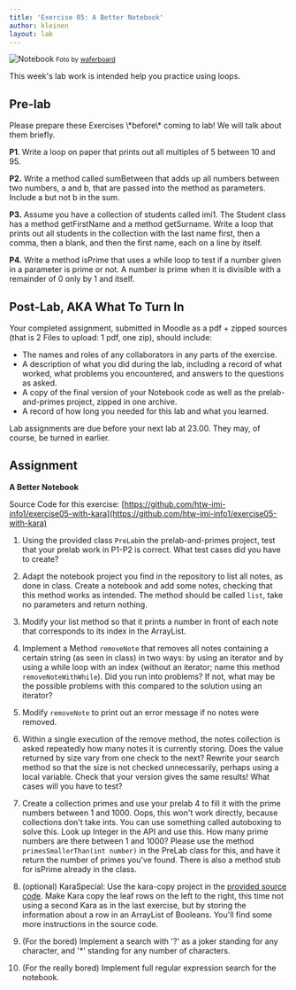 ```yaml
---
title: 'Exercise 05: A Better Notebook'
author: kleinen
layout: lab
---
```



![Notebook](../../images/notebook-6783298985.jpg)
<small class = "float-right">Foto by [waferboard](http://www.flickr.com/photos/waferboard/6783298985)</small>

This week's lab work is intended help you practice using loops.

## Pre-lab

<span class = "attention">
Please prepare these Exercises \*before\* coming to lab! We will talk about them briefly.
</span>

**P1**. Write a loop on paper that prints out all multiples of 5 between 10 and 95.

**P2.** Write a method called sumBetween that adds up all numbers between two numbers, a and b, that are passed into the method as parameters. Include a but not b in the sum.

**P3.** Assume you have a collection of students called imi1. The Student class has a method getFirstName and a method getSurname. Write a loop that prints out all students in the collection with the last name first, then a comma, then a blank, and then the first name, each on a line by itself.

**P4.** Write a method isPrime that uses a while loop to test if a number given in a parameter is prime or not. A number is prime when it is divisible with a remainder of 0 only by 1 and itself.

## Post-Lab, AKA  What To Turn In

Your completed assignment, submitted in Moodle as a pdf + zipped sources (that is
2 Files to upload: 1 pdf, one zip),
should include:

- The names and roles of any collaborators in any parts of the exercise.
- A description of what you did during the lab, including a record of what worked, what problems you encountered, and answers to the questions as asked.
- A copy of the final version of your Notebook code as well as the prelab-and-primes project, zipped in one archive.
- A record of how long you needed for this lab and what you learned.

Lab assignments are due before your next lab at 23.00. They may, of course, be turned in earlier.

## Assignment

**A Better Notebook**

Source Code for this exercise:  [https://github.com/htw-imi-info1/exercise05-with-kara](https://github.com/htw-imi-info1/exercise05-with-kara)

1. Using the provided class `PreLab`in the prelab-and-primes project, test that your prelab work in P1-P2 is correct. What test cases did you have to create?
1. Adapt the notebook project you find in the repository to list all notes, as done in class. Create a notebook and add some notes, checking that this method works as intended. The method should be called `list`,
take no parameters and return nothing.
1. Modify your list method so that it prints a number in front of each note that corresponds to its index in the ArrayList.
1. Implement a Method `removeNote` that removes all notes containing a certain string (as seen in class) in two ways: by using an iterator and by using a while loop with an index (without an iterator; name this method `removeNoteWithWhile`). Did you run into problems? If not, what may be the possible problems with this compared to the solution using an iterator?
1. Modify `removeNote` to print out an error message if no notes were removed.
1. Within a single execution of the remove method, the notes collection is asked repeatedly how many notes it is currently storing. Does the value returned by size vary from one check to the next? Rewrite your search method so that the size is not checked unnecessarily, perhaps using a local variable. Check that your version gives the same results! What cases will you have to test?
1. Create a collection primes and use your prelab 4 to fill it with the prime numbers between 1 and 1000. Oops, this won't work directly, because collections don't take ints. You can use something called autoboxing to solve this. Look up Integer in the API and use this. How many prime numbers are there between 1 and 1000? Please use the method `primesSmallerThan(int number)` in the PreLab class for this,
and have it return the number of primes you've found. There is also a method stub for isPrime already in the class.

1. (optional) KaraSpecial: Use the kara-copy project in the [provided source code](https://github.com/htw-imi-info1/exercise05-with-kara). Make Kara copy the leaf rows on the left to the right, this time not using a second Kara as in the last exercise, but by storing the information about a row in an ArrayList of Booleans. You'll find some more instructions in the source code.
1. (For the bored) Implement a search with '?' as a joker standing for any character, and '\*' standing for any number of characters.
1. (For the really bored) Implement full regular expression search for the notebook.
